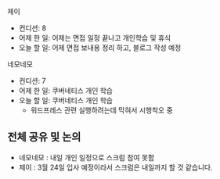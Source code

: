 
제이
- 컨디션: 8
- 어제 한 일: 어제는 면접 일정 끝나고 개인학습 및 휴식
- 오늘 할 일: 어제 면접 보내용 정리 하고, 블로그 작성 예정

네모네모
- 컨디션: 7
- 어제 한 일: 쿠버네티스 개인 학습
- 오늘 할 일: 쿠버네티스 개인 학습
	- 워드프레스 관련 실행하려는데 막혀서 시행착오 중

## 전체 공유 및 논의
- 네모네모 : 내일 개인 일정으로 스크럼 참여 못함
- 제이 : 3월 24일 입사 예정이라서 스크럼은 내일까지 할 것 같습니다.
